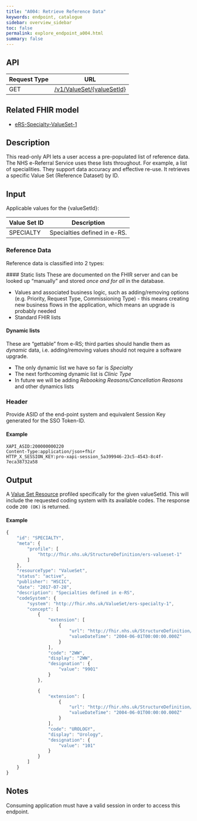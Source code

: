 ```yaml
---
title: "A004: Retrieve Reference Data"
keywords: endpoint, catalogue
sidebar: overview_sidebar
toc: false
permalink: explore_endpoint_a004.html
summary: false
---
```


## API

| Request Type | URL |
| -------------| --- |
| GET | [/v1/ValueSet/{valueSetId}](https://api.{env}.ers.ncrs.nhs.uk/ers-api/v1/ValueSet/{valueSetId})

## Related FHIR model

* [eRS-Specialty-ValueSet-1](https://data.developer.nhs.uk/specifications/eRS-draftd/Profile.Valueset/ers-specialty-valueset-1.html)

## Description
This read-only API lets a user access a pre-populated list of reference data. The NHS e-Referral Service uses these lists throughout. For example, a list of specialities. They support data accuracy and effective re-use. It retrieves a specific Value Set (Reference Dataset) by ID.

## Input
Applicable values for the {valueSetId}:

|Value Set ID|Description|
|---|---|
|SPECIALTY|Specialties defined in e-RS.|

### Reference Data
Reference data is classified into 2 types:

#### Static lists
These are documented on the FHIR server and can be looked up “manually” and stored _once and for all_ in the database.

* Values and associated business logic, such as adding/removing options (e.g. Priority, Request Type, Commissioning Type) - this means creating new business flows in the application, which means an upgrade is probably needed
* Standard FHIR lists

#### Dynamic lists
These are “gettable” from e-RS; third parties should handle them as _dynamic_ data, i.e. adding/removing values should not require a software upgrade.

* The only dynamic list we have so far is _Specialty_
* The next forthcoming dynamic list is _Clinic Type_
* In future we will be adding _Rebooking Reasons/Cancellation Reasons_ and other dynamics lists

### Header
Provide ASID of the end-point system and equivalent Session Key generated for the SSO Token-ID.

#### Example
```http
XAPI_ASID:200000000220
Content-Type:application/json+fhir
HTTP_X_SESSION_KEY:pro-xapi-session_5a399946-23c5-4543-8c4f-7eca38732a58
```

## Output
A [Value Set Resource](explore_models.html) profiled specifically for the given valueSetId. This will include the requested coding system with its available codes. The response code `200 (OK)` is returned.

#### Example
```javascript
{
    "id": "SPECIALTY",
    "meta": {
        "profile": [
            "http://fhir.nhs.uk/StructureDefinition/ers-valueset-1"
        ]
    },
    "resourceType": "ValueSet",
    "status": "active",
    "publisher": "HSCIC",
    "date": "2017-07-28",
    "description": "Specialties defined in e-RS",
    "codeSystem": {
        "system": "http://fhir.nhs.uk/ValueSet/ers-specialty-1",
        "concept": [
            {
                "extension": [
                    {
                        "url": "http://fhir.nhs.uk/StructureDefinition/extension-ers-effectivefromdate-1",
                        "valueDateTime": "2004-06-01T00:00:00.000Z"
                    }
                ],
                "code": "2WW",
                "display": "2WW",
                "designation": {
                    "value": "9901"
                }
            },

            {
                "extension": [
                    {
                        "url": "http://fhir.nhs.uk/StructureDefinition/extension-ers-effectivefromdate-1",
                        "valueDateTime": "2004-06-01T00:00:00.000Z"
                    }
                ],
                "code": "UROLOGY",
                "display": "Urology",
                "designation": {
                    "value": "101"
                }
            }
        ]
    }
}
```

<!--## Code Sample
Code snippets taken from the consumer example. See [Code Samples](develop_code_samples.html) for further details.

```javascript
angular.module('ers-consumer-exampleApp')
  .service('referenceDataService', function ($q, $resource, config, session) {

    function getRefData(valueSetId) {
        var deferred = $q.defer();
        var sessionId = session.getId();

        var headersJson = {};
        headersJson[config.asidHeader] = config.asid;
        headersJson[config.sessionIdHeader] = sessionId;

        var refData = $resource(config.baseUrl + '/v1/ValueSet/' + valueSetId,
            null,
            {get: {method: 'GET', headers: headersJson}}
        );
        refData.get(function(data) {
            deferred.resolve(data);
        }, function() {
            deferred.reject();
        });

        return deferred.promise;
    }

    return {
        getRefData: getRefData
    };
  });
```-->

## Notes
Consuming application must have a valid session in order to access this endpoint.
